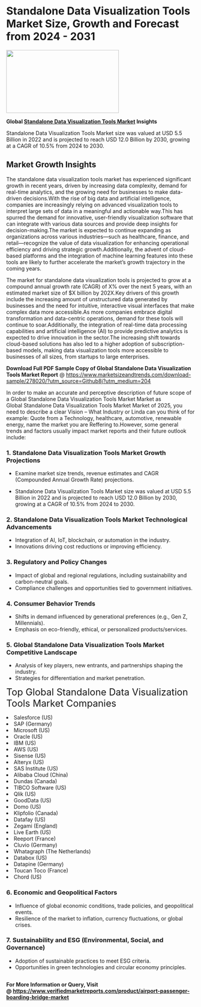 <H1>Standalone Data Visualization Tools Market Size, Growth and Forecast from 2024 - 2031</H1><img class="aligncenter size-medium wp-image-584254" src="https://thirdeyenews.in/wp-content/uploads/2024/09/Global-Market-Research-300x168.jpeg" alt="" width="300" height="168" /><p><strong>Global&nbsp;<a href="https://www.marketsizeandtrends.com/download-sample/278020/?utm_source=Github8j?utm_medium=204">Standalone Data Visualization Tools Market</a> Insights</strong></p><p>Standalone Data Visualization Tools Market size was valued at USD 5.5 Billion in 2022 and is projected to reach USD 12.0 Billion by 2030, growing at a CAGR of 10.5% from 2024 to 2030.</p><p><h2>Market Growth Insights</h2> <p>The standalone data visualization tools market has experienced significant growth in recent years, driven by increasing data complexity, demand for real-time analytics, and the growing need for businesses to make data-driven decisions.With the rise of big data and artificial intelligence, companies are increasingly relying on advanced visualization tools to interpret large sets of data in a meaningful and actionable way.This has spurred the demand for innovative, user-friendly visualization software that can integrate with various data sources and provide deep insights for decision-making.The market is expected to continue expanding as organizations across various industries—such as healthcare, finance, and retail—recognize the value of data visualization for enhancing operational efficiency and driving strategic growth.Additionally, the advent of cloud-based platforms and the integration of machine learning features into these tools are likely to further accelerate the market’s growth trajectory in the coming years.</p> <p>The market for standalone data visualization tools is projected to grow at a compound annual growth rate (CAGR) of X% over the next 5 years, with an estimated market size of $X billion by 202X.Key drivers of this growth include the increasing amount of unstructured data generated by businesses and the need for intuitive, interactive visual interfaces that make complex data more accessible.As more companies embrace digital transformation and data-centric operations, demand for these tools will continue to soar.Additionally, the integration of real-time data processing capabilities and artificial intelligence (AI) to provide predictive analytics is expected to drive innovation in the sector.The increasing shift towards cloud-based solutions has also led to a higher adoption of subscription-based models, making data visualization tools more accessible to businesses of all sizes, from startups to large enterprises.</p> <p><span class=""><strong>Download Full PDF Sample Copy of Global Standalone Data Visualization Tools Market Report</strong> @ <a href="https://www.marketsizeandtrends.com/download-sample/278020/?utm_source=Github8j?utm_medium=204" target="_blank">https://www.marketsizeandtrends.com/download-sample/278020/?utm_source=Github8j?utm_medium=204</a></span></p><p>In order to make an accurate and perceptive description of future scope of a Global&nbsp;Standalone Data Visualization Tools Market Market as Global&nbsp;Standalone Data Visualization Tools Market Market of 2025, you need to describe a clear Vision &ndash; What Industry or Linda can you think of for example: Quote from a Technology, healthcare, automotive, renewable energy, name the market you are Reffering to.However, some general trends and factors usually impact market reports and their future outlook include:</p><h3>1.&nbsp;<strong>Standalone Data Visualization Tools Market Growth Projections</strong></h3><ul><li>Examine market size trends, revenue estimates and CAGR (Compounded Annual Growth Rate) projections.</li><li><p>Standalone Data Visualization Tools Market size was valued at USD 5.5 Billion in 2022 and is projected to reach USD 12.0 Billion by 2030, growing at a CAGR of 10.5% from 2024 to 2030.</p></li></ul><h3>2.&nbsp;<strong>Standalone Data Visualization Tools Market Technological Advancements</strong></h3><ul><li>Integration of AI, IoT, blockchain, or automation in the industry.</li><li>Innovations driving cost reductions or improving efficiency.</li></ul><h3>3.&nbsp;<strong>Regulatory and Policy Changes</strong></h3><ul><li>Impact of global and regional regulations, including sustainability and carbon-neutral goals.</li><li>Compliance challenges and opportunities tied to government initiatives.</li></ul><h3>4.&nbsp;<strong>Consumer Behavior Trends</strong></h3><ul><li>Shifts in demand influenced by generational preferences (e.g., Gen Z, Millennials).</li><li>Emphasis on eco-friendly, ethical, or personalized products/services.</li></ul><h3>5.&nbsp;<strong>Global Standalone Data Visualization Tools Market Competitive Landscape</strong></h3><ul><li>Analysis of key players, new entrants, and partnerships shaping the industry.</li><li>Strategies for differentiation and market penetration.</li></ul><p data-pm-slice="1 1 []"><span style="color: inherit; font-family: inherit; font-size: 25px;">Top Global Standalone Data Visualization Tools Market Companies</span></p><div class="" data-test-id=""><p><li>Salesforce (US)</li><li> SAP (Germany)</li><li> Microsoft (US)</li><li> Oracle (US)</li><li> IBM (US)</li><li> AWS (US)</li><li> Sisense (US)</li><li> Alteryx (US)</li><li> SAS Institute (US)</li><li> Alibaba Cloud (China)</li><li> Dundas (Canada)</li><li> TIBCO Software (US)</li><li> Qlik (US)</li><li> GoodData (US)</li><li> Domo (US)</li><li> Klipfolio (Canada)</li><li> Datafay (US)</li><li> Zegami (England)</li><li> Live Earth (US)</li><li> Reeport (France)</li><li> Cluvio (Germany)</li><li> Whatagraph (The Netherlands)</li><li> Databox (US)</li><li> Datapine (Germany)</li><li> Toucan Toco (France)</li><li> Chord (US)</li></p></div><h3>6.&nbsp;<strong>Economic and Geopolitical Factors</strong></h3><ul><li>Influence of global economic conditions, trade policies, and geopolitical events.</li><li>Resilience of the market to inflation, currency fluctuations, or global crises.</li></ul><h3>7.&nbsp;<strong>Sustainability and ESG (Environmental, Social, and Governance)</strong></h3><ul><li>Adoption of sustainable practices to meet ESG criteria.</li><li>Opportunities in green technologies and circular economy principles.</li></ul><h2><strong style="font-size: 14px;">For More Information or Query, Visit @&nbsp;</strong><a style="background-color: #ffffff; font-size: 14px;" href="https://www.marketsizeandtrends.com/report/standalone-data-visualization-tools-market/" target="_blank">https://www.verifiedmarketreports.com/product/airport-passenger-boarding-bridge-market</a></h2>